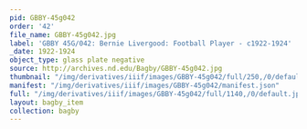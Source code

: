 ```yaml
---
pid: GBBY-45g042
order: '42'
file_name: GBBY-45g042.jpg
label: 'GBBY 45G/042: Bernie Livergood: Football Player - c1922-1924'
_date: 1922-1924
object_type: glass plate negative
source: http://archives.nd.edu/Bagby/GBBY-45g042.jpg
thumbnail: "/img/derivatives/iiif/images/GBBY-45g042/full/250,/0/default.jpg"
manifest: "/img/derivatives/iiif/images/GBBY-45g042/manifest.json"
full: "/img/derivatives/iiif/images/GBBY-45g042/full/1140,/0/default.jpg"
layout: bagby_item
collection: bagby
---
```

